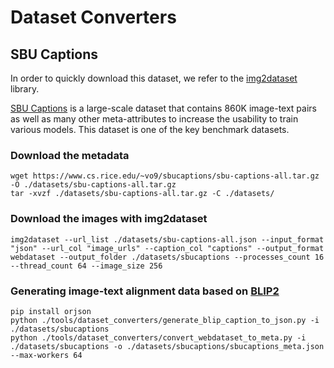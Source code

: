 # Dataset Converters

## SBU Captions

In order to quickly download this dataset, we refer to the [img2dataset](https://github.com/rom1504/img2dataset) library.

[SBU Captions]([https://www.cs.rice.edu/~vo9/sbucaptions/sbu-captions]) is a large-scale dataset that contains 860K image-text pairs as well as many other meta-attributes to increase the usability to train various models. This dataset is one of the key benchmark datasets.

### Download the metadata

```shel
wget https://www.cs.rice.edu/~vo9/sbucaptions/sbu-captions-all.tar.gz -O ./datasets/sbu-captions-all.tar.gz
tar -xvzf ./datasets/sbu-captions-all.tar.gz -C ./datasets/
```

### Download the images with img2dataset

```shell
img2dataset --url_list ./datasets/sbu-captions-all.json --input_format "json" --url_col "image_urls" --caption_col "captions" --output_format webdataset --output_folder ./datasets/sbucaptions --processes_count 16 --thread_count 64 --image_size 256
```

### Generating image-text alignment data based on [BLIP2](https://arxiv.org/abs/2301.12597v3)

```shell
pip install orjson
python ./tools/dataset_converters/generate_blip_caption_to_json.py -i ./datasets/sbucaptions
python ./tools/dataset_converters/convert_webdataset_to_meta.py -i ./datasets/sbucaptions -o ./datasets/sbucaptions/sbucaptions_meta.json --max-workers 64
```
